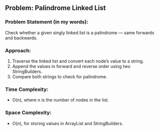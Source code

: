 ## Problem: Palindrome Linked List

### Problem Statement (in my words):
Check whether a given singly linked list is a palindrome — same forwards and backwards.

### Approach:
1. Traverse the linked list and convert each node’s value to a string.
2. Append the values in forward and reverse order using two StringBuilders.
3. Compare both strings to check for palindrome.

### Time Complexity:
- O(n), where n is the number of nodes in the list.

### Space Complexity:
- O(n), for storing values in ArrayList and StringBuilders.
